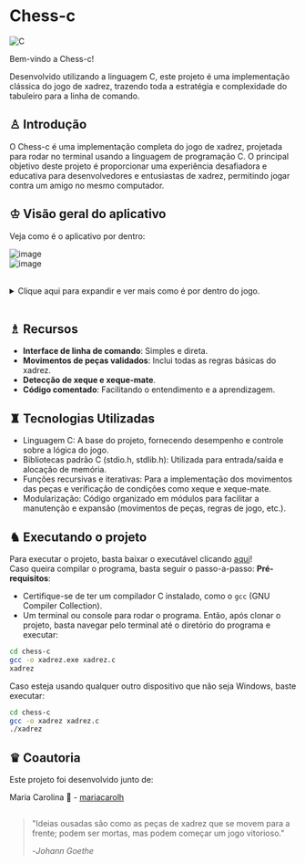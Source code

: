 # Chess-c

![C](https://img.shields.io/badge/c-%2300599C.svg?style=for-the-badge&logo=c&logoColor=white)

Bem-vindo a Chess-c!

Desenvolvido utilizando a linguagem C, este projeto é uma implementação clássica do jogo de xadrez, trazendo toda a estratégia e complexidade do tabuleiro para a linha de comando.

## ♙ Introdução

O Chess-c é uma implementação completa do jogo de xadrez, projetada para rodar no terminal usando a linguagem de programação C.
O principal objetivo deste projeto é proporcionar uma experiência desafiadora e educativa para desenvolvedores e entusiastas de xadrez, permitindo jogar contra um amigo no mesmo computador.

## ♔ Visão geral do aplicativo

Veja como é o aplicativo por dentro:

![image](https://github.com/user-attachments/assets/5c2840f7-00fc-477a-8e63-014f840b864d )
<br>
![image](https://github.com/user-attachments/assets/06fea29d-1668-4124-8ac5-5e76c1bd36b9)

<br>
<details>
    <summary>Clique aqui para expandir e ver mais como é por dentro do jogo.</summary>
  <h3>Ao dar xeque-mate:</h3>
      <img src="https://github.com/user-attachments/assets/d4f0e1d0-20f7-41fd-bf4f-8be0ad04767c" alt="Xeque-mate" height="550px"/>
  <h3>Página de regras:</h3>
     <img src="https://github.com/user-attachments/assets/9dd34ee1-17d9-4ee1-bdc6-2ca08e27491c" alt="Regras"/>
</details>
<br>

## ♗ Recursos

- **Interface de linha de comando**: Simples e direta.
- **Movimentos de peças validados**: Inclui todas as regras básicas do xadrez.
- **Detecção de xeque e xeque-mate**.
- **Código comentado**: Facilitando o entendimento e a aprendizagem.
  
## ♜ Tecnologias Utilizadas
- Linguagem C: A base do projeto, fornecendo desempenho e controle sobre a lógica do jogo.
- Bibliotecas padrão C (stdio.h, stdlib.h): Utilizada para entrada/saída e alocação de memória.
- Funções recursivas e iterativas: Para a implementação dos movimentos das peças e verificação de condições como xeque e xeque-mate.
- Modularização: Código organizado em módulos para facilitar a manutenção e expansão (movimentos de peças, regras de jogo, etc.).

## ♞ Executando o projeto
Para executar o projeto, basta baixar o executável clicando <a href="https://github.com/Gabriel-Vismeck/chess-c/raw/main/xadrez.exe">aqui</a>!
<br>
Caso queira compilar o programa, basta seguir o passo-a-passo:
**Pré-requisitos**:
   - Certifique-se de ter um compilador C instalado, como o `gcc` (GNU Compiler Collection).
   - Um terminal ou console para rodar o programa.
Então, após clonar o projeto, basta navegar pelo terminal até o diretório do programa e executar:
 ```bash
cd chess-c
gcc -o xadrez.exe xadrez.c
xadrez
```
Caso esteja usando qualquer outro dispositivo que não seja Windows, baste executar:
 ```bash
cd chess-c
gcc -o xadrez xadrez.c
./xadrez
```
## ♛ Coautoria

Este projeto foi desenvolvido junto de:

Maria Carolina 🐷 - <a href="https://github.com/mariacarolh">mariacarolh</a>

##
>"Ideias ousadas são como as peças de xadrez que se movem para a frente; podem ser mortas, mas podem começar um jogo vitorioso."
>
>-*Johann Goethe*
